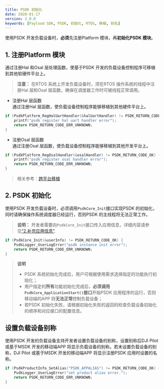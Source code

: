 ```yaml
---
title: PSDK 初始化
date: 2020-01-17
version: 2.0.0
keywords: [Payload SDK, PSDK, 初始化, RTOS, 移植, 别名]
---
```

使用PSDK 开发负载设备时，**必须**先注册Platform 模块，再**初始化PSDK 模块**。

## 1. 注册Platform 模块
通过注册Hal 和Osal 层处理函数，使基于PSDK 开发的负载设备控制程序可移植到其他软硬件平台上。

> **注意：** 在RTOS 系统上开发负载设备时，须在RTOS 操作系统的线程中注册Hal 层和Osal 层函数，确保在调度器工作时可被线程正常调用。

* 注册Hal 层函数     
通过注册Hal 层函数，使负载设备控制程序能够移植到其他硬件平台上。

```c
if (PsdkPlatform_RegHalUartHandler(&halUartHandler) != PSDK_RETURN_CODE_OK) {
    printf("psdk register hal uart handler error");
    return PSDK_RETURN_CODE_ERR_UNKNOWN;
}
```

* 注册Osal 层函数   
通过注册Osal 层函数，使负载设备控制程序能够移植到其他开发平台上。

```c
if (PsdkPlatform_RegOsalHandler(&osalHandler) != PSDK_RETURN_CODE_OK) {
    printf("psdk register osal handler error");
    return PSDK_RETURN_CODE_ERR_UNKNOWN;
}
```

> 相关参考：[跨平台移植](./Porting.html)

## 2. PSDK 初始化
使用PSDK 开发负载设备时，必须调用`PsdkCore_Init`接口实现PSDK 的初始化，同时请确保操作系统调度器已经运行，否则PSDK 的主线程将无法正常工作。   
>**说明：** 开发者需要向`PsdkCore_Init`接口传入应用信息，详细内容请参见[“2.补充应用信息”](../workflow/run-the-sample.html).

```c
if (PsdkCore_Init(&userInfo) != PSDK_RETURN_CODE_OK) {
    PsdkLogger_UserLogError("psdk instance init error");
    return PSDK_RETURN_CODE_ERR_UNKNOWN;
}
```

>**说明** 
> * PSDK 系统初始化完成后，用户可根据使用需求选择指定的功能执行初始化；
> * 用户指定的**所有**功能初始化完成后，<b>必须调用`PsdkCore_ApplicationStart()`接口</b>开始PSDK 应用程序的运行，否则移动端的APP 将<b>无法正常</b>控制负载设备；
> * 若PSDK 初始化失败，请根据初始化失败的返回码检查负载设备初始化的顺序和对应接口的配置信息。

## 设置负载设备别称
使用PSDK 开发的负载设备支持开发者设置负载设备的别称，设置别称后DJI Pilot 或基于MSDK 开发的移动端APP 将显示负载设备的别称。若未设置负载设备的别称，DJI Pilot 或基于MSDK 开发的移动端APP 将显示注册PSDK 应用时设置的名称。

```c
if (PsdkProductInfo_SetAlias("PSDK_APPALIAS") != PSDK_RETURN_CODE_OK) {
    PsdkLogger_UserLogError("set product alias error.");
    return PSDK_RETURN_CODE_ERR_UNKNOWN;
}
```
